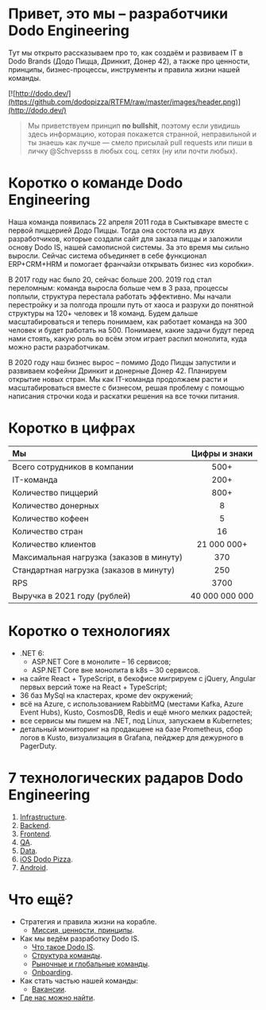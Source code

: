 # Привет, это мы – разработчики Dodo Engineering

Тут мы открыто рассказываем про то, как создаём и развиваем IT в Dodo Brands (Додо Пицца, Дринкит, Донер 42), а также про ценности, принципы, бизнес-процессы, инструменты и правила жизни нашей команды.

[![http://dodo.dev/](https://github.com/dodopizza/RTFM/raw/master/images/header.png)](http://dodo.dev/)

> Мы приветствуем принцип **no bullshit**, поэтому если увидишь здесь информацию, которая покажется странной, неправильной и ты знаешь как лучше — смело присылай pull requests или пиши в личку @Schvepsss в любых соц. сетях (ну или почти любых).

# Коротко о команде Dodo Engineering

Наша команда появилась 22 апреля 2011 года в Сыктывкаре вместе с первой пиццерией Додо Пиццы. Тогда она состояла из двух разработчиков, которые создали сайт для заказа пиццы и заложили основу Dodo IS, нашей самописной системы. За это время мы сильно выросли. Сейчас система объединяет в себе функционал ERP+CRM+HRM и помогает франчайзи открывать бизнес «из коробки».

В 2017 году нас было 20, сейчас больше 200. 2019 год стал переломным: команда выросла больше чем в 3 раза, процессы поплыли, структура перестала работать эффективно. Мы начали перестройку и за полгода прошли путь от хаоса и разрухи до понятной структуры на 120+ человек и 18 команд. Будем дальше масштабироваться и теперь понимаем, как работает команда на 300 человек и будет работать на 500. Понимаем, какие задачи будут перед нами стоять, какую роль во всём этом играет распил монолита, куда можно расти разработчикам.

В 2020 году наш бизнес вырос – помимо Додо Пиццы запустили и развиваем кофейни Дринкит и донерные Донер 42. Планируем открытие новых стран. Мы как IT-команда продолжаем расти и масштабироваться вместе с бизнесом, решая проблему с помощью написания строчки кода и раскатки решения на все точки питания.

# Коротко в цифрах

| Мы | Цифры и знаки|
|:------------- |:---------------:|
| Всего сотрудников в компании | 500+ |
|IT-команда | 200+ |
|Количество пиццерий | 800+ |
|Количество донерных | 8|
|Количество кофеен | 5|
|Количество стран | 16 |
|Количество клиентов | 21 000 000+ |
|Максимальная нагрузка (заказов в минуту) | 370 |
|Стандартная нагрузка (заказов в минуту) | 250 |
|RPS | 3700 |
|Выручка в 2021 году (рублей) | 40 000 000 000 |

# Коротко о технологиях

* .NET 6:
  * ASP.NET Core в монолите – 16 сервисов;
  * ASP.NET Core вне монолита в k8s – 30 сервисов.
* на сайте React + TypeScript, в бекофисе мигрируем с jQuery, Angular первых версий тоже на React + TypeScript;
* 36 баз MySql на кластерах, кроме dev окружений;
* всё на Azure, с использованием RabbitMQ (местами Kafka, Azure Event Hubs), Kusto, CosmosDB, Redis и ещё много мелких радостей;
* все сервисы мы пишем на .NET, под Linux, запускаем в Kubernetes;
* детальный мониторинг на продакшене на базе Prometheus, сбор логов в Kusto, визуализация в Grafana, пейджер для дежурного в PagerDuty.

# 7 технологических радаров Dodo Engineering

1. [Infrastructure](https://radar.thoughtworks.com/?sheetId=https%3A%2F%2Fdocs.google.com%2Fspreadsheets%2Fd%2Fe%2F2PACX-1vT7Fr8ieNw34TIlxviFOhZQ1x7wFTS88kfK6loVoQIncEcF_xI2imNYNcMIQbLXGbkDKhfamLdPxZuh%2Fpub%3Fgid%3D1362144133%26single%3Dtrue%26output%3Dcsv%26format%3D%2FDodo+Engineering+Infra.csv).
2. [Backend](https://radar.thoughtworks.com/?sheetId=https%3A%2F%2Fdocs.google.com%2Fspreadsheets%2Fd%2Fe%2F2PACX-1vRJq9wMTAL7IWulP81qOyuAughwJ9NLMZy_jH4UibjVJF83rM_XdqdSTGWvIfvGS1PYV85LW5BVVUlv%2Fpub%3Fgid%3D1655424610%26single%3Dtrue%26output%3Dcsv%26format%3D%2FDodo+Engineering+Backend.csv).
3. [Frontend](https://radar.thoughtworks.com/?sheetId=https%3A%2F%2Fdocs.google.com%2Fspreadsheets%2Fd%2Fe%2F2PACX-1vQoFGOb7a0lQppQkYIKd1JQHFtp5dKGs8iX5INqy7avEV0Eh9EX3rEmDkUVhzfPMSLXFw-7qi1f2AMf%2Fpub%3Fgid%3D604704275%26single%3Dtrue%26output%3Dcsv%26format%3D%2FDodo+Engineering+Frontend.csv).
4. [QA](https://radar.thoughtworks.com/?sheetId=https%3A%2F%2Fdocs.google.com%2Fspreadsheets%2Fd%2Fe%2F2PACX-1vS3AzkgmCZ1ZzaN1XDnzJ_j6tax-l1w9idmWVoLIaadqh_4sqB8HnuGpdKBH4P8vQ_R0doeyuvZenxl%2Fpub%3Fgid%3D1718585886%26single%3Dtrue%26output%3Dcsv%26format%3D%2FDodo+Engineering+QA.csv).
5. [Data](https://radar.thoughtworks.com/?sheetId=https%3A%2F%2Fdocs.google.com%2Fspreadsheets%2Fd%2F1AlBKLqQbfXnw4GOdcsnfmWDt8gpGyp2VuezmvnsLMTo%2Fpub%3Foutput%3Dcsv%26format%3D%252FDodo%2BEngineering%2BData.csv).
6. [iOS Dodo Pizza](https://radar.thoughtworks.com/?sheetId=https%3A%2F%2Fdocs.google.com%2Fspreadsheets%2Fd%2Fe%2F2PACX-1vTq1imTtTYF3hLOCr2SfmNNDyTQwu1Z29Nh6sQiCAkz-ADvenhFHPfzV82DXrHt4rsW3EIoMO_YqhU8%2Fpub%3Fgid%3D0%26single%3Dtrue%26output%3Dcsv%26format%3D%2FDodo+Pizza+iOS.csv).
7. [Android](https://radar.thoughtworks.com/?sheetId=https%3A%2F%2Fdocs.google.com%2Fspreadsheets%2Fd%2Fe%2F2PACX-1vRIJRCLRWKilMgx5rypHoCwGlUOpB79v4-oPPdSvNNSPkkgVao2uja2O4j1eEWqeUn34Ri0rzaNgut3%2Fpub%3Fgid%3D892813566%26single%3Dtrue%26output%3Dcsv%26format%3D%2FDodo+Engineering+Android.csv).

# Что ещё?

* Стратегия и правила жизни на корабле.
  * [Миссия, ценности, принципы](https://github.com/dodopizza/RTFM/blob/master/docs/our-mission.md).
* Как мы ведём разработку Dodo IS.
  * [Что такое Dodo IS](https://habr.com/ru/company/dododev/blog/506136/).
  * [Структура команды](https://github.com/dodopizza/RTFM/blob/master/docs/team-structure.md).
  * [Рыночные и глобальные команды](https://habr.com/ru/company/dododev/blog/666028/).
  * [Onboarding](https://habr.com/ru/company/dododev/blog/510382/).
* Как стать частью нашей команды:
  * [Вакансии](https://dodo.dev/manager#jobs).
* [Где нас можно найти](https://github.com/dodopizza/RTFM/blob/master/docs/resource-links.md).
